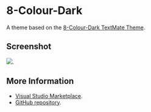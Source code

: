 # 8-Colour-Dark

A theme based on the [8-Colour-Dark TextMate Theme](http://colorsublime.com/theme/8-Colour-Dark).


## Screenshot
![](https://raw.githubusercontent.com/gerane/VSCodeThemes/master/gerane.Theme-8-Colour-Dark/screenshot.PNG).


## More Information
* [Visual Studio Marketplace](https://marketplace.visualstudio.com/items/gerane.Theme-8-Colour-Dark).
* [GitHub repository](https://github.com/gerane/VSCodeThemes).